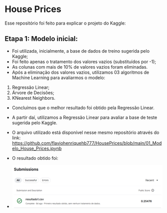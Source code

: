# House Prices
Esse repositório foi feito para explicar o projeto do Kaggle:

## Etapa 1: Modelo inicial:

- Foi utilizada, inicialmente, a base de dados de treino sugerida pelo Kaggle;
- Foi feito apenas o tratamento dos valores vazios (substituídos por -1);
- As colunas com mais de 10% de valores vazios foram eliminadas.
- Após a eliminação dos valores vazios, utilizamos 03 algoritmos de Machine Learning para avaliarmos o modelo:
  
1. Regressão Linear;
2. Árvore de Decisões;
3. KNearest Neighbors.
   
- Concluímos que o melhor resultado foi obtido pela Regressão Linear.
- A partir daí, utilizamos a Regressão Linear para avaliar a base de teste sugerida pelo Kaggle.

- O arquivo utilizado está disponível nesse mesmo repositório através do link:
   https://github.com/flaviohenriquehb777/HousePrices/blob/main/01_Modelo_House_Prices.ipynb

- O resultado obtido foi:
- <img src="https://github.com/flaviohenriquehb777/HousePrices/blob/main/imagens/resultado1.png">
